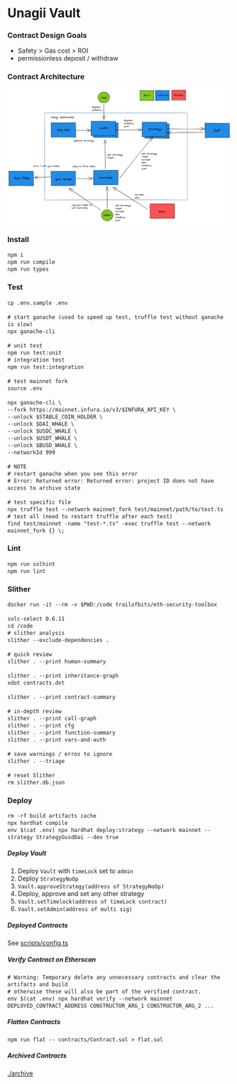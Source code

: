 # Unagii Vault

### Contract Design Goals

- Safety > Gas cost > ROI
- permissionless deposit / withdraw

### Contract Architecture

![unagii arch](unagii-arch.png)

### Install

```shell
npm i
npm run compile
npm run types
```

### Test

```shell
cp .env.sample .env

# start ganache (used to speed up test, truffle test without ganache is slow)
npx ganache-cli

# unit test
npm run test:unit
# integration test
npm run test:integration

# test mainnet fork
source .env

npx ganache-cli \
--fork https://mainnet.infura.io/v3/$INFURA_API_KEY \
--unlock $STABLE_COIN_HOLDER \
--unlock $DAI_WHALE \
--unlock $USDC_WHALE \
--unlock $USDT_WHALE \
--unlock $BUSD_WHALE \
--networkId 999

# NOTE
# restart ganache when you see this error
# Error: Returned error: Returned error: project ID does not have access to archive state

# test specific file
npx truffle test --network mainnet_fork test/mainnet/path/to/test.ts
# test all (need to restart truffle after each test)
find test/mainnet -name "test-*.ts" -exec truffle test --network mainnet_fork {} \;
```

### Lint

```shell
npm run solhint
npm run lint
```

### Slither

```shell
docker run -it --rm -v $PWD:/code trailofbits/eth-security-toolbox

solc-select 0.6.11
cd /code
# slither analysis
slither --exclude-dependencies .

# quick review
slither . --print human-summary

slither . --print inheritance-graph
xdot contracts.dot

slither . --print contract-summary

# in-depth review
slither . --print call-graph
slither . --print cfg
slither . --print function-summary
slither . --print vars-and-auth

# save warnings / erros to ignore
slither . --triage

# reset Slither
rm slither.db.json
```

### Deploy

```shell
rm -rf build artifacts cache
npx hardhat compile
env $(cat .env) npx hardhat deploy:strategy --network mainnet --strategy StrategyGusdDai --dev true
```

##### Deploy Vault

1. Deploy `Vault` with `timeLock` set to `admin`
2. Deploy `StrategyNoOp`
3. `Vault.approveStrategy(address of StrategyNoOp)`
4. Deploy, approve and set any other strategy
5. `Vault.setTimelock(address of timeLock contract)`
6. `Vault.setAdmin(address of multi sig)`

##### Deployed Contracts

See [scripts/config.ts](./scripts/config.ts)

##### Verify Contract on Etherscan

```shell
# Warning: Temporary delete any unnecessary contracts and clear the artifacts and build
# otherwise these will also be part of the verified contract.
env $(cat .env) npx hardhat verify --network mainnet DEPLOYED_CONTRACT_ADDRESS CONSTRUCTOR_ARG_1 CONSTRUCTOR_ARG_2 ...
```

##### Flatten Contracts

```shell
npm run flat -- contracts/Contract.sol > flat.sol
```

##### Archived Contracts

[./archive](./archive)
